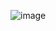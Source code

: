 ![image](https://github.com/vante-xyz/vante-html/assets/136744983/ee18da91-712f-4ba9-840b-ae90ccc5fc5c)
